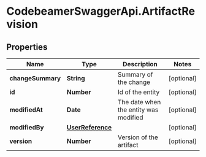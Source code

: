 # CodebeamerSwaggerApi.ArtifactRevision

## Properties
Name | Type | Description | Notes
------------ | ------------- | ------------- | -------------
**changeSummary** | **String** | Summary of the change | [optional] 
**id** | **Number** | Id of the entity | [optional] 
**modifiedAt** | **Date** | The date when the entity was modified | [optional] 
**modifiedBy** | [**UserReference**](UserReference.md) |  | [optional] 
**version** | **Number** | Version of the artifact | [optional] 
